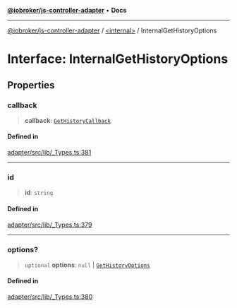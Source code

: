 [**@iobroker/js-controller-adapter**](../../README.md) • **Docs**

***

[@iobroker/js-controller-adapter](../../globals.md) / [\<internal\>](../README.md) / InternalGetHistoryOptions

# Interface: InternalGetHistoryOptions

## Properties

### callback

> **callback**: [`GetHistoryCallback`](../type-aliases/GetHistoryCallback.md)

#### Defined in

[adapter/src/lib/\_Types.ts:381](https://github.com/ioBroker/ioBroker.js-controller/blob/93db56665248b4cd78a78e2bab0647c80d6ccf9f/packages/adapter/src/lib/_Types.ts#L381)

***

### id

> **id**: `string`

#### Defined in

[adapter/src/lib/\_Types.ts:379](https://github.com/ioBroker/ioBroker.js-controller/blob/93db56665248b4cd78a78e2bab0647c80d6ccf9f/packages/adapter/src/lib/_Types.ts#L379)

***

### options?

> `optional` **options**: `null` \| [`GetHistoryOptions`](GetHistoryOptions.md)

#### Defined in

[adapter/src/lib/\_Types.ts:380](https://github.com/ioBroker/ioBroker.js-controller/blob/93db56665248b4cd78a78e2bab0647c80d6ccf9f/packages/adapter/src/lib/_Types.ts#L380)
